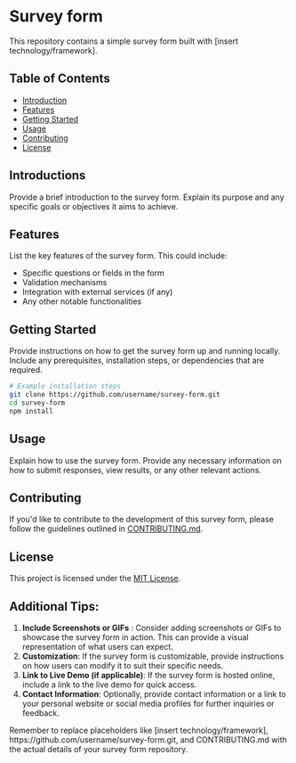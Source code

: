 <h1>Survey form</h1>

<p>This repository contains a simple survey form built with [insert technology/framework].</p>

<h2>Table of Contents</h2>

<ul>
<li><a href="#">Introduction</a></li>
<li><a href="#">Features</a></li>
<li><a href="#">Getting Started</a></li>
<li><a href="#">Usage</a></li>
<li><a href="#">Contributing</a></li>
<li><a href="#">License</a></li>
</ul>

<h2>Introductions</h2>

<p>Provide a brief introduction to the survey form. Explain its purpose and any specific goals or objectives it aims to achieve.</p>

<h2>Features</h2>

<p>List the key features of the survey form. This could include:</p>

<ul>
<li>Specific questions or fields in the form</li>
<li>Validation mechanisms</li>
<li>Integration with external services (if any)</li>
<li>Any other notable functionalities</li>
</ul>

<h2>Getting Started</h2>

<p>Provide instructions on how to get the survey form up and running locally. Include any prerequisites, installation steps, or dependencies that are required.</p>

```bash
# Example installation steps
git clone https://github.com/username/survey-form.git
cd survey-form
npm install
```

<h2>Usage</h2>

<p>Explain how to use the survey form. Provide any necessary information on how to submit responses, view results, or any other relevant actions.</p>

<h2>Contributing</h2>

<p>If you'd like to contribute to the development of this survey form, please follow the guidelines outlined in <a href="#">CONTRIBUTING.md</a>.</p>

<h2>License</h2>

<p>This project is licensed under the <a href="#">MIT License</a>.</p>

<h2>Additional Tips:</h2>

<ol>
<li><strong>Include Screenshots or GIFs</strong> : Consider adding screenshots or GIFs to showcase the survey form in action. This can provide a visual representation of what users can expect.</li>
<li><strong>Customization</strong>: If the survey form is customizable, provide instructions on how users can modify it to suit their specific needs.</li>
<li><strong>Link to Live Demo (if applicable)</strong>: If the survey form is hosted online, include a link to the live demo for quick access.</li>
<li><strong>Contact Information</strong>: Optionally, provide contact information or a link to your personal website or social media profiles for further inquiries or feedback.</li>
</ol>

<p>Remember to replace placeholders like [insert technology/framework], https://github.com/username/survey-form.git, and CONTRIBUTING.md with the actual details of your survey form repository.</p>